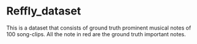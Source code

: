 # Reffly_dataset
This is a dataset that consists of ground truth prominent musical notes of 100 song-clips.
All the note in red are the ground truth important notes.
